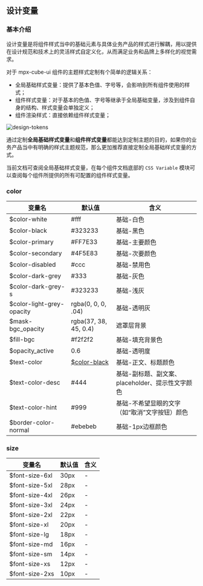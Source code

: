 
## 设计变量

<card>

### 基本介绍

设计变量是将组件样式当中的基础元素与具体业务产品的样式进行解耦，用以提供在设计规范和技术上的灵活样式自定义化，从而满足业务和品牌上多样化的视觉需求。

对于 mpx-cube-ui 组件的主题样式定制有个简单的逻辑关系：

* 全局基础样式变量：提供了基本色值、字号等，会影响到所有组件使用的样式；
* 组件样式变量：对于基本的色值、字号等继承于全局基础变量，涉及到组件自身的结构、样式变量会单独定义；
* 组件渲染样式：直接依赖组件样式变量；

![design-tokens](../assets/design-tokens.png)

通过定制**全局基础样式变量**和**组件样式变量**都能达到定制主题的目的，如果你的业务产品当中有明确的样式主题规范，那么更加推荐直接定制全局基础样式变量的方式。

当前文档可查阅全局基础样式变量，在每个组件文档底部的 `CSS Variable` 模块可以查阅每个组件所提供的所有可配置的组件样式变量。

</card>


<!-- @css-variable -> start -->

<card>

 ### color
|变量名|默认值|含义|
|---|---|---|
|<span id="color-white" class="css-var-name">$color-white</span>|<div>#fff</div>|基础-白色|
|<span id="color-black" class="css-var-name">$color-black</span>|<div>#323233</div>|基础-黑色|
|<span id="color-primary" class="css-var-name">$color-primary</span>|<div>#FF7E33</div>|基础-主要颜色|
|<span id="color-secondary" class="css-var-name">$color-secondary</span>|<div>#4F5E83</div>|基础-次要颜色|
|<span id="color-disabled" class="css-var-name">$color-disabled</span>|<div>#ccc</div>|基础-禁用色|
|<span id="color-dark-grey" class="css-var-name">$color-dark-grey</span>|<div>#333</div>|基础-灰色|
|<span id="color-dark-grey-s" class="css-var-name">$color-dark-grey-s</span>|<div>#323233</div>|基础-浅灰|
|<span id="color-light-grey-opacity" class="css-var-name">$color-light-grey-opacity</span>|<div>rgba(0, 0, 0, .04)</div>|基础-透明灰|
|<span id="mask-bgc_opacity" class="css-var-name">$mask-bgc_opacity</span>|<div>rgba(37, 38, 45, 0.4)</div>|遮罩层背景|
|<span id="fill-bgc" class="css-var-name">$fill-bgc</span>|<div>#f2f2f2</div>|基础-填充背景色|
|<span id="opacity_active" class="css-var-name">$opacity_active</span>|<div>0.6</div>|基础-透明度|
|<span id="text-color" class="css-var-name">$text-color</span>|<div><a class="css-var-default" href="#color-black">$color-black</a></div>|基础-正文、标题颜色|
|<span id="text-color-desc" class="css-var-name">$text-color-desc</span>|<div>#444</div>|基础-副标题、副文案、placeholder、提示性文字颜色|
|<span id="text-color-hint" class="css-var-name">$text-color-hint</span>|<div>#999</div>|基础-不希望显眼的文字（如“取消”文字按钮）颜色|
|<span id="border-color-normal" class="css-var-name">$border-color-normal</span>|<div>#ebebeb</div>|基础-1px边框颜色|


</card>


<card>

 ### size
|变量名|默认值|含义|
|---|---|---|
|<span id="font-size-6xl" class="css-var-name">$font-size-6xl</span>|<div>30px</div>|-|
|<span id="font-size-5xl" class="css-var-name">$font-size-5xl</span>|<div>28px</div>|-|
|<span id="font-size-4xl" class="css-var-name">$font-size-4xl</span>|<div>26px</div>|-|
|<span id="font-size-3xl" class="css-var-name">$font-size-3xl</span>|<div>24px</div>|-|
|<span id="font-size-2xl" class="css-var-name">$font-size-2xl</span>|<div>22px</div>|-|
|<span id="font-size-xl" class="css-var-name">$font-size-xl</span>|<div>20px</div>|-|
|<span id="font-size-lg" class="css-var-name">$font-size-lg</span>|<div>18px</div>|-|
|<span id="font-size-md" class="css-var-name">$font-size-md</span>|<div>16px</div>|-|
|<span id="font-size-sm" class="css-var-name">$font-size-sm</span>|<div>14px</div>|-|
|<span id="font-size-xs" class="css-var-name">$font-size-xs</span>|<div>12px</div>|-|
|<span id="font-size-2xs" class="css-var-name">$font-size-2xs</span>|<div>10px</div>|-|


</card>

<!-- @css-variable -> end -->
